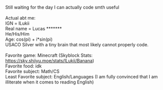 Still waiting for the day I can actually code smth useful<br />
<br />
Actual abt me:<br />
IGN = lLukii<br />
Real name = Lucas ******* <br />
He/His/Him<br />
Age: cos(pi) + i*sin(pi)<br />
USACO Silver with a tiny brain that most likely cannot properly code. <br />
<br />
Favorite game: Minecraft (Skyblock Stats: https://sky.shiiyu.moe/stats/lLukii/Banana)<br />
Favorite food: idk<br />
Favorite subject: Math/CS<br />
Least Favorite subject: English/Languages (I am fully convinced that I am illiterate when it comes to reading English)<br />




